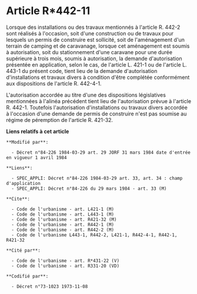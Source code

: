 # Article R*442-11

Lorsque des installations ou des travaux mentionnés à l'article R. 442-2 sont réalisés à l'occasion, soit  d'une construction
ou de travaux pour lesquels un permis de construire est sollicité, soit de l'aménagement d'un terrain de camping et de
caravanage, lorsque cet aménagement est soumis à autorisation, soit du stationnement d'une caravane pour une durée supérieure
à trois mois, soumis à autorisation, la demande d'autorisation présentée en application, selon le cas, de l'article L. 421-1
ou de l'article L. 443-1 du présent code, tient lieu de la demande d'autorisation d'installations et travaux divers à
condition d'être complétée conformément aux dispositions de l'article R. 442-4-1.

L'autorisation accordée au titre d'une des dispositions législatives mentionnées à l'alinéa précédent tient lieu de
l'autorisation prévue à l'article R. 442-1. Toutefois l'autorisation d'installations ou travaux divers accordée à l'occasion
d'une demande de permis de construire n'est pas soumise au régime de péremption de l'article R. 421-32.

**Liens relatifs à cet article**

	**Modifié par**:

	  - Décret n°84-226 1984-03-29 art. 29 JORF 31 mars 1984 date d'entrée en vigueur 1 avril 1984

	**Liens**:

	  - SPEC_APPLI: Décret n°84-226 1984-03-29 art. 33, art. 34 : champ d'application
	  - SPEC_APPLI: Décret n°84-226 du 29 mars 1984 - art. 33 (M)

	**Cite**:

	  - Code de l'urbanisme - art. L421-1 (M)
	  - Code de l'urbanisme - art. L443-1 (M)
	  - Code de l'urbanisme - art. R421-32 (M)
	  - Code de l'urbanisme - art. R442-1 (M)
	  - Code de l'urbanisme - art. R442-2 (M)
	  - Code de l'urbanisme L443-1, R442-2, L421-1, R442-4-1, R442-1, R421-32

	**Cité par**:

	  - Code de l'urbanisme - art. R*431-22 (V)
	  - Code de l'urbanisme - art. R331-20 (VD)

	**Codifié par**:

	  - Décret n°73-1023 1973-11-08
